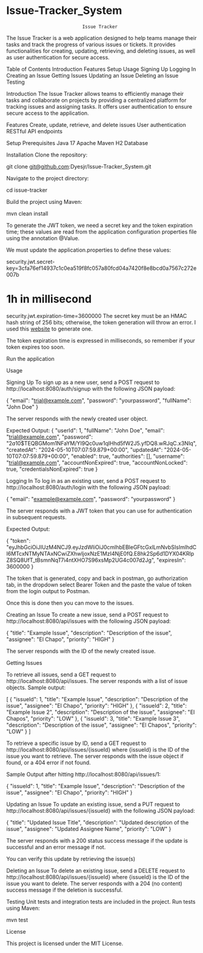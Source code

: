 # Issue-Tracker_System

                                Issue Tracker

The Issue Tracker is a web application designed to help teams manage their tasks and track the progress of various 
issues or tickets. It provides functionalities for creating, updating, retrieving, and deleting issues, as well as user 
authentication for secure access.


Table of Contents
Introduction
Features
Setup
Usage
Signing Up
Logging In
Creating an Issue
Getting Issues
Updating an Issue
Deleting an Issue
Testing


Introduction
The Issue Tracker allows teams to efficiently manage their tasks and collaborate on projects by providing a centralized 
platform for tracking issues and assigning tasks. It offers user authentication to ensure secure access to the application.

Features
Create, update, retrieve, and delete issues
User authentication 
RESTful API endpoints 


Setup
Prerequisites
Java 17
Apache Maven
H2 Database


Installation
Clone the repository:

git clone git@github.com:Dyesjr/Issue-Tracker_System.git

Navigate to the project directory:

cd issue-tracker

Build the project using Maven:

mvn clean install

To generate the JWT token, we need a secret key and the token expiration time; these values are read from the 
application configuration properties file using the annotation @Value.

We must update the application.properties to define these values:

security.jwt.secret-key=3cfa76ef14937c1c0ea519f8fc057a80fcd04a7420f8e8bcd0a7567c272e007b
# 1h in millisecond
security.jwt.expiration-time=3600000
The secret key must be an HMAC hash string of 256 bits; otherwise, the token generation will throw an error. I used this 
[website](https://www.devglan.com/online-tools/hmac-sha256-online?ref=blog.tericcabrel.com) to generate one.

The token expiration time is expressed in milliseconds, so remember if your token expires too soon.

Run the application


Usage

Signing Up
To sign up as a new user, send a POST request to http://localhost:8080/auth/signup with the following JSON payload:

{
"email": "trial@example.com",
"password": "yourpassword",
"fullName": "John Doe"
}

The server responds with the newly created user object.

Expected Output:
{
"userId": 1,
"fullName": "John Doe",
"email": "trial@example.com",
"password": "$2a$10$TEQBGMom1NFaYM/YI9Qc0uw1qIHhd5fW2J5.yfDQ8.wRJqC.x3NIq",
"createdAt": "2024-05-10T07:07:59.879+00:00",
"updatedAt": "2024-05-10T07:07:59.879+00:00",
"enabled": true,
"authorities": [],
"username": "trial@example.com",
"accountNonExpired": true,
"accountNonLocked": true,
"credentialsNonExpired": true
}

Logging In
To log in as an existing user, send a POST request to http://localhost:8080/auth/login with the following JSON payload:

{
"email": "example@example.com",
"password": "yourpassword"
}

The server responds with a JWT token that you can use for authentication in subsequent requests.

Expected Output:

{
"token": "eyJhbGciOiJIUzM4NCJ9.eyJzdWIiOiJ0cmlhbEBleGFtcGxlLmNvbSIsImlhdCI6MTcxNTMyNTAxNCwiZXhwIjoxNzE1MzI4NjE0fQ.E8hk2Sp6d1DYX04KRlpZ8SQ8UfT_tBsmnNqT7i4ntXHO7S96xsMp2UG4c007d2Jg",
"expiresIn": 3600000
}

The token that is generated, copy and back in postman, go authorization tab, in the dropdown select Bearer Token and the paste the value of token from the login output to Postman.

Once this is done then you can move to the issues.

Creating an Issue
To create a new issue, send a POST request to  http://localhost:8080/api/issues with the following JSON payload:

{
"title": "Example Issue",
"description": "Description of the issue",
"assignee": "El Chapo",
"priority": "HIGH"
}

The server responds with the ID of the newly created issue.

Getting Issues

To retrieve all issues, send a GET request to http://localhost:8080/api/issues. The server responds with a list of issue
objects.
Sample output:

[
{
"issueId": 1,
"title": "Example Issue",
"description": "Description of the issue",
"assignee": "El Chapo",
"priority": "HIGH"
},
{
"issueId": 2,
"title": "Example Issue 2",
"description": "Description of the issue",
"assignee": "El Chapos",
"priority": "LOW"
},
{
"issueId": 3,
"title": "Example Issue 3",
"description": "Description of the issue",
"assignee": "El Chapos",
"priority": "LOW"
}
]

To retrieve a specific issue by ID, send a GET request to http://localhost:8080/api/issues/{issueId} where {issueId} is 
the ID of the issue you want to retrieve. The server responds with the issue object if found, or a 404 error if not 
found.

Sample Output after hitting  http://localhost:8080/api/issues/1:

{
"issueId": 1,
"title": "Example Issue",
"description": "Description of the issue",
"assignee": "El Chapo",
"priority": "HIGH"
}

Updating an Issue
To update an existing issue, send a PUT request to http://localhost:8080/api/issues/{issueId} with the following JSON 
payload:

{
"title": "Updated Issue Title",
"description": "Updated description of the issue",
"assignee": "Updated Assignee Name",
"priority": "LOW"
}

The server responds with a 200 status success message if the update is successful and an error message if not.

You can verify this update by retrieving the issue(s)

Deleting an Issue
To delete an existing issue, send a DELETE request to  http://localhost:8080/api/issues/{issueId} where {issueId} is the 
ID of the issue you want to delete. The server responds with a 204 (no content) success message if the deletion is 
successful.

Testing
Unit tests and integration tests are included in the project.
Run tests using Maven:

mvn test


License

This project is licensed under the MIT License.